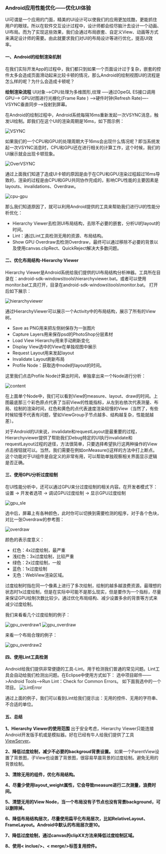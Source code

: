 ### Android应用性能优化——优化UI体验

UI可谓是一个应用的门面，精美的UI设计可以使我们的应用更加炫酷，更能抓住用户的眼球。所以在软件交互设计过程中，设计师都会绞尽脑汁去设计一个动画、UI布局。而为了实现这些效果，我们会通过布局嵌套、自定义View、动画等方式来满足设计师的需要。由此就要求我们对UI的布局设计等进行优化，提高UI效率。

#### 一、Android的绘制渲染机制
在我们实际开发App的过程中，我们都只到如果一个页面设计过于复杂，嵌套的控件太多会造成页面滑动起来比较卡顿的情况，那么Android的绘制视图UI的流程是怎么样的呢？为什么会造成卡顿呢？

**绘制渲染流程**
UI对象—->CPU处理为多维图形,纹理 —–通过OpeGL ES接口调用GPU—-> GPU对图进行光栅化(Frame Rate ) —->硬件时钟(Refresh Rate)—-VSYNC垂直同步—->投射到屏幕。

在Android的绘制过程中，Android系统每隔16ms重新发起一次VSYNC消息，触发UI绘制。即我们在这个UI的渲染周期是16ms，如下图示例：

![VSYNC](https://github.com/dengshiwei/work-summary/blob/master/work-blog/Android%E8%BF%9B%E9%98%B6/Android%E6%80%A7%E8%83%BD%E4%BC%98%E5%8C%96/img/VSYNC.png)

如果我们的一个CPU和GPU的处理周期大于16ms会出现什么情况呢？即当系统发起一次VSYNC消息时，CPU和GPU还在进行相关的计算工作，这个时候，我们的UI展示就会出现卡顿现象。

![OverVSYNC](https://github.com/dengshiwei/work-summary/blob/master/work-blog/Android%E8%BF%9B%E9%98%B6/Android%E6%80%A7%E8%83%BD%E4%BC%98%E5%8C%96/img/OverVSYNC.png)

通过上面我们知道了造成UI卡顿的原因是由于在CPU和GPU渲染过程超过16ms导致的，渲染的过程是由CPU和GPU共同协作完成的，影响CPU性能的主要因素是layouts、invalidations、Overdraw。

![cpu-gpu](https://github.com/dengshiwei/work-summary/blob/master/work-blog/Android%E8%BF%9B%E9%98%B6/Android%E6%80%A7%E8%83%BD%E4%BC%98%E5%8C%96/img/CPU-GPU.png)

那么我们知道原因了，就可以利用Android提供的工具来帮助我们进行UI的性能分析优化：
- Hierarchy Viewer去检测UI布局结构，去除不必要的嵌套，分析UI的layout的时间。
- Lint：通过Lint工具检测无用的资源、布局结构。
- Show GPU Overdraw去检测Overdraw，最终可以通过移除不必要的背景以及使用canvas.clipRect、QuickReject解决大多数问题。

#### 二、优化布局结构-Hierarchy Viewer
Hierarchy Viewer是Android系统给我们提供的UI布局结构分析神器。工具所在目录在：android-sdk-windows\tools\hierarchyviewer.bat。或者可以使用monitor.bat工具打开，目录在android-sdk-windows\tools\monitor.bat。
打开后如下展示：

![hierarchyviewer](https://github.com/dengshiwei/work-summary/blob/master/work-blog/Android%E8%BF%9B%E9%98%B6/Android%E6%80%A7%E8%83%BD%E4%BC%98%E5%8C%96/img/hierarchyviewer.png)

通过HierarchyViewer可以展示一个Activity中的布局结构，展示了所有的View树。
- Save as PNG用来把左侧树保存为一张图片
- Capture Layers用来保存psd的PhotoShop分层素材
- Load View Hierarchy用来手动刷新变化
- Display View选中的View在单独视图中展示
- Request Layout用来发起layout
- Invalidate Layout刷新布局
- Profile Node：获取选中node的layout的时间。

这里我们点击Profile Node计算出时间，单独拿出来一个Node进行分析：

![content](https://github.com/dengshiwei/work-summary/blob/master/work-blog/Android%E8%BF%9B%E9%98%B6/Android%E6%80%A7%E8%83%BD%E4%BC%98%E5%8C%96/img/Content.png)

在上面单个Node中，我们可以看到View的measure、layout、draw的时间。上图最底那三个彩色原点代表了当前View的性能指标，从左到右依次代表测量、布局、绘制的渲染时间，红色和黄色的点代表速度渲染较慢的View（当然了，有些时候较慢不代表有问题，譬如ViewGroup子节点越多、结构越复杂，性能就越差）。


对于Android的UI来说，invalidate和requestLayout是最重要的过程，Hierarchyviewer提供了帮助我们Debug特定的UI执行invalidate和requestLayout过程的途径，方法很简单，只要选择希望执行这两种操作的View点击按钮就可以。当然，我们需要在例如onMeasure()这样的方法中打上断点。这个功能对于UI组件是自定义的非常有用，可以帮助单独观察相关界面显示逻辑是否正确。

#### 三、使用GPU分析过度绘制
在UI性能分析中，还可以通过GPU来分过度绘制的相关内容。在开发者模式下：
设置 -> 开发者选项 -> 调试GPU过度绘制 -> 显示GPU过度绘制

![gpu_sle](https://github.com/dengshiwei/work-summary/blob/master/work-blog/Android%E8%BF%9B%E9%98%B6/Android%E6%80%A7%E8%83%BD%E4%BC%98%E5%8C%96/img/gpu.png)

选中后，屏幕上有各种颜色，此时你可以切换到需要检测的程序，对于各个色块，对比一张Overdraw的参考图：

![overdraw](https://github.com/dengshiwei/work-summary/blob/master/work-blog/Android%E8%BF%9B%E9%98%B6/Android%E6%80%A7%E8%83%BD%E4%BC%98%E5%8C%96/img/overdraw.png)

颜色的表示度意义：
- 红色：4x过度绘制，最严重
- 浅红色：3x过度绘制，比较严重
- 绿色：2x过度绘制，一般
- 蓝色：1x过度绘制
- 无色：WebView渲染区域。

过度绘制时指在同一个像素上进行了多次绘制，绘制的越多越浪费资源。最理想的状态时1x过度绘制，但是在实际中可能不是那么现实，但是要作为一个指标，尽量来保证GPU绘制次数比较少。通过优化布局结构、减少设置多余的背景等方式来减少过度绘制。

我们来看看几个过度绘制的例子：

![gpu_overdraw1](https://github.com/dengshiwei/work-summary/blob/master/work-blog/Android%E8%BF%9B%E9%98%B6/Android%E6%80%A7%E8%83%BD%E4%BC%98%E5%8C%96/img/gpu_overdraw1.png)
![gpu_overdraw](https://github.com/dengshiwei/work-summary/blob/master/work-blog/Android%E8%BF%9B%E9%98%B6/Android%E6%80%A7%E8%83%BD%E4%BC%98%E5%8C%96/img/gpu_overdraw.png)

来看一个布局合理的例子：

![gpu_overdraw2](https://github.com/dengshiwei/work-summary/blob/master/work-blog/Android%E8%BF%9B%E9%98%B6/Android%E6%80%A7%E8%83%BD%E4%BC%98%E5%8C%96/img/gpu_overdraw2.png)


#### 四、使用Lint工具检测
Android给我们提供非常便捷的工具-Lint。用于检测我们普通的常见问题。Lint工具会自动给我们检测出问题。在Eclipse中使用方式如下：
选中项目邮件——>Android Tools——>Run Lint：Check for Common Errors。
如下面我选中的一个项目。
![LintError](https://github.com/dengshiwei/work-summary/blob/master/work-blog/Android%E8%BF%9B%E9%98%B6/Android%E6%80%A7%E8%83%BD%E4%BC%98%E5%8C%96/img/LintError.png)

通过上面的例子，我们可以看到Lint给我们提示出：无用的控件、无用的字符串、不合适的单位。

#### 五、总结
**1、Hierarchy Viewer的使用范围**
出于安全考虑，Hierarchy Viewer只能连接Android开发版手机或是模拟器。好在已经有牛人给我们提供了工具[ViewServer](https://github.com/romainguy/ViewServer)。

**2、降低过度绘制，减少不必要的backgroud背景设置。**
如果一个ParentView设置了背景图，子View也设置了背景图，很容易早晨背景的过度绘制。避免无用的背景绘制。

**3、清除无用的组件，优化布局结构。**

**4、尽量少使用layout_weight属性，它会导致measure进行二次测量，浪费时间。**

**5、清楚无用的View Node，当一个布局没有子节点也没有背景background，可以删除掉。**

**6、降低布局结构层次，尽量使用扁平化布局层次，比如RelativeLayout、FrameLayout。Android中默认的布局层次是10。**

**7、降低过度绘制，通过canvas的clipXX方法来降低过度绘制区域。**

**8、使用< inclue/>、< merge/>标签复用控件。**